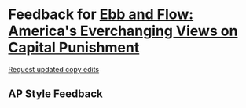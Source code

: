 # Feedback for [Ebb and Flow: America's Everchanging Views on Capital Punishment](https://amethystmart.github.io/my_site/death_penalty.html)

[Request updated copy edits](https://github.com/jsoma/data-studio-projects-2024/issues/new/choose)

## AP Style Feedback

